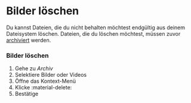 # Bilder löschen #
Du kannst Dateien, die du nicht behalten möchtest endgültig aus deinem Dateisystem löschen. 
Dateien, die du löschen möchtest, müssen zuvor [archiviert](./archive.md) werden.

### Bilder löschen ###

1. Gehe zu *Archiv*
2. Selektiere Bilder oder Videos
2. Öffne das Kontext-Menü
3. Klicke :material-delete:
4. Bestätige

<!--!!! info
      Dies ist ein neues Feature, mit dem wir uns bei unseren Sponsoren und Mitwirkenden bedanken wollen. 
      Wie es aktiviert werden kann, erfährst du nach Anmeldung bei [Patreon](https://www.patreon.com/photoprism) oder [GitHub Sponsors](https://github.com/sponsors/photoprism).-->
